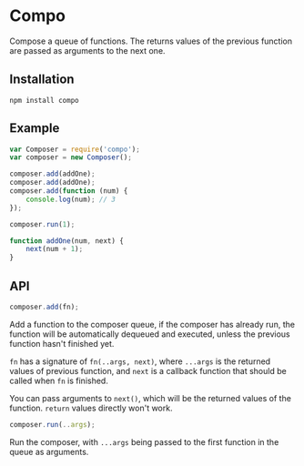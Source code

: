 # Compo

Compose a queue of functions. The returns values of the previous function are passed as arguments to the next one.

## Installation

	npm install compo

## Example

```javascript
var Composer = require('compo');
var composer = new Composer();

composer.add(addOne);
composer.add(addOne);
composer.add(function (num) {
	console.log(num); // 3
});

composer.run(1);

function addOne(num, next) {
	next(num + 1);
}
```

## API

```javascript
composer.add(fn);
```

Add a function to the composer queue, if the composer has already run, the function will be automatically dequeued and executed, unless the previous function hasn't finished yet.

`fn` has a signature of `fn(..args, next)`, where `...args` is the returned values of previous function, and `next` is a callback function that should be called when `fn` is finished.

You can pass arguments to `next()`, which will be the returned values of the function. `return` values directly won't work.

```javascript
composer.run(..args);
```

Run the composer, with `...args` being passed to the first function in the queue as arguments.